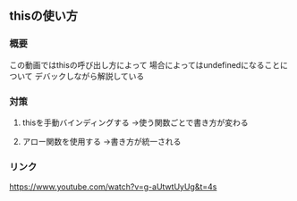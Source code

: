 ## thisの使い方

### 概要

この動画ではthisの呼び出し方によって
場合によってはundefinedになることについて
デバックしながら解説している

### 対策

1. thisを手動バインディングする
→使う関数ごとで書き方が変わる

2. アロー関数を使用する
→書き方が統一される

### リンク
https://www.youtube.com/watch?v=g-aUtwtUyUg&t=4s